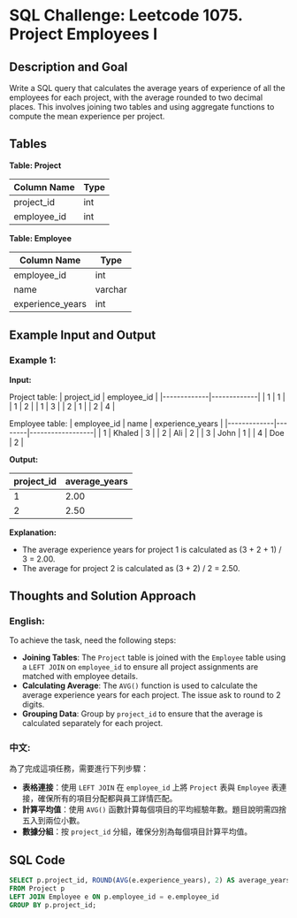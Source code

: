 # SQL Challenge: Leetcode 1075. Project Employees I

## Description and Goal

Write a SQL query that calculates the average years of experience of all the employees for each project, with the average rounded to two decimal places. This involves joining two tables and using aggregate functions to compute the mean experience per project.

## Tables

**Table: Project**

| Column Name  | Type |
|--------------|------|
| project_id   | int  |
| employee_id  | int  |

**Table: Employee**

| Column Name      | Type     |
|------------------|----------|
| employee_id      | int      |
| name             | varchar  |
| experience_years | int      |

## Example Input and Output

### Example 1:

**Input:**

Project table:
| project_id  | employee_id |
|-------------|-------------|
| 1           | 1           |
| 1           | 2           |
| 1           | 3           |
| 2           | 1           |
| 2           | 4           |

Employee table:
| employee_id | name   | experience_years |
|-------------|--------|------------------|
| 1           | Khaled | 3                |
| 2           | Ali    | 2                |
| 3           | John   | 1                |
| 4           | Doe    | 2                |

**Output:**

| project_id  | average_years |
|-------------|---------------|
| 1           | 2.00          |
| 2           | 2.50          |

**Explanation:**
- The average experience years for project 1 is calculated as (3 + 2 + 1) / 3 = 2.00.
- The average for project 2 is calculated as (3 + 2) / 2 = 2.50.

## Thoughts and Solution Approach

### English:

To achieve the task, need the following steps:
- **Joining Tables**: The `Project` table is joined with the `Employee` table using a `LEFT JOIN` on `employee_id` to ensure all project assignments are matched with employee details.
- **Calculating Average**: The `AVG()` function is used to calculate the average experience years for each project. The issue ask to round to 2 digits.
- **Grouping Data**: Group by `project_id` to ensure that the average is calculated separately for each project.

### 中文:

為了完成這項任務，需要進行下列步驟：
- **表格連接**：使用 `LEFT JOIN` 在 `employee_id` 上將 `Project` 表與 `Employee` 表連接，確保所有的項目分配都與員工詳情匹配。
- **計算平均值**：使用 `AVG()` 函數計算每個項目的平均經驗年數。題目說明需四捨五入到兩位小數。
- **數據分組**：按 `project_id` 分組，確保分別為每個項目計算平均值。

## SQL Code

```sql
SELECT p.project_id, ROUND(AVG(e.experience_years), 2) AS average_years
FROM Project p
LEFT JOIN Employee e ON p.employee_id = e.employee_id
GROUP BY p.project_id;
